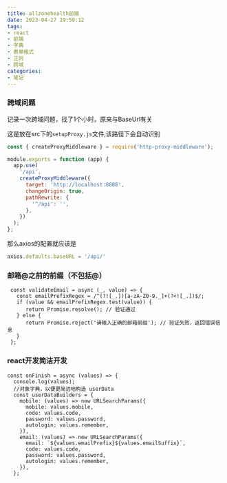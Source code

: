 ```yaml
---
title: allzonehealth前端
date: 2023-04-27 19:50:12
tags:
- react
- 前端
- 字典
- 表单格式
- 正则
- 跨域
categories: 
- 笔记
---
```


### 跨域问题

记录一次跨域问题，找了1个小时，原来与BaseUrl有关

<!-- more -->

这是放在src下的`setupProxy.js`文件,该路径下会自动识别

```js
const { createProxyMiddleware } = require('http-proxy-middleware');

module.exports = function (app) {
  app.use(
    '/api',
    createProxyMiddleware({
      target: 'http://localhost:8888',
      changeOrigin: true,
      pathRewrite: {
        '^/api': '', 
      },
    })
  );
};
```

那么axios的配置就应该是

```js
axios.defaults.baseURL = '/api/'
```

### 邮箱@之前的前缀（不包括@）

```react
 const validateEmail = async (_, value) => {
   const emailPrefixRegex = /^(?![_.])[a-zA-Z0-9._]+(?<![_.])$/;
   if (value && emailPrefixRegex.test(value)) {
      return Promise.resolve(); // 验证通过
   } else {
      return Promise.reject('请输入正确的邮箱前缀'); // 验证失败，返回错误信息
   }
 };
```

### react开发简洁开发

``` react
const onFinish = async (values) => {
  console.log(values);
  //对象字典，以便更简洁地构造 userData
  const userDataBuilders = {
    mobile: (values) => new URLSearchParams({
      mobile: values.mobile,
      code: values.code,
      password: values.password,
      autologin: values.remember,
    }),
    email: (values) => new URLSearchParams({
      email: `${values.emailPrefix}${values.emailSuffix}`,
      code: values.code,
      password: values.password,
      autologin: values.remember,
    }),
  };
```

